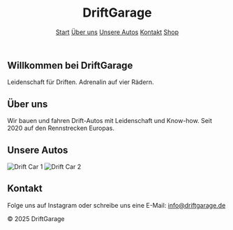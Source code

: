 <html lang="de">
<head>
  <meta charset="UTF-8">
  <meta name="viewport" content="width=device-width, initial-scale=1.0">
  <title>DriftGarage</title>
  <link rel="stylesheet" href="style.css">
</head>
<body>
  <header>
    <h1>DriftGarage</h1>
    <nav>
  <a href="index.html">Start</a>
  <a href="#about">Über uns</a>
  <a href="#cars">Unsere Autos</a>
  <a href="kontakt.html">Kontakt</a>
  <a href="shop.html">Shop</a> <!-- NEU -->
</nav>
  </header>

  <section id="hero">
    <h2>Willkommen bei DriftGarage</h2>
    <p>Leidenschaft für Driften. Adrenalin auf vier Rädern.</p>
  </section>

  <section id="about">
    <h2>Über uns</h2>
    <p>Wir bauen und fahren Drift-Autos mit Leidenschaft und Know-how. Seit 2020 auf den Rennstrecken Europas.</p>
  </section>

  <section id="cars">
    <h2>Unsere Autos</h2>
    <div class="car-gallery">
      <img src="images/car1.jpg" alt="Drift Car 1">
      <img src="images/car2.jpg" alt="Drift Car 2">
    </div>
  </section>

  <section id="contact">
    <h2>Kontakt</h2>
    <p>Folge uns auf Instagram oder schreibe uns eine E-Mail: <a href="mailto:info@driftgarage.de">info@driftgarage.de</a></p>
  </section>

  <footer>
    <p>&copy; 2025 DriftGarage</p>
  </footer>
  
